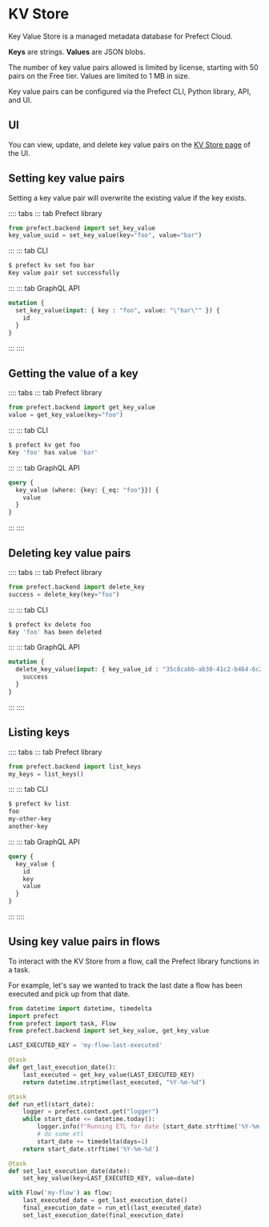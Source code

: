 # KV Store <Badge text="Cloud"/>

Key Value Store is a managed metadata database for Prefect Cloud.

**Keys** are strings. **Values** are JSON blobs.

The number of key value pairs allowed is limited by license, starting with 50 pairs on the Free tier. Values are limited to 1 MB in size.

Key value pairs can be configured via the Prefect CLI, Python library, API, and UI.

## UI

You can view, update, and delete key value pairs on the [KV Store page](https://cloud.prefect.io/team/kv) of the UI.  

## Setting key value pairs

Setting a key value pair will overwrite the existing value if the key exists.

:::: tabs
::: tab Prefect library
```python
from prefect.backend import set_key_value
key_value_uuid = set_key_value(key="foo", value="bar")
```
:::
::: tab CLI
```bash
$ prefect kv set foo bar
Key value pair set successfully
```
:::
::: tab GraphQL API
```graphql
mutation {
  set_key_value(input: { key : "foo", value: "\"bar\"" }) {
    id
  }
}
```
:::
::::

## Getting the value of a key

:::: tabs
::: tab Prefect library
```python
from prefect.backend import get_key_value
value = get_key_value(key="foo")
```
:::
::: tab CLI
```bash
$ prefect kv get foo
Key 'foo' has value 'bar'
```
:::
::: tab GraphQL API
```graphql
query {
  key_value (where: {key: {_eq: "foo"}}) {
    value
  }
}
```
:::
::::

## Deleting key value pairs

:::: tabs
::: tab Prefect library
```python
from prefect.backend import delete_key
success = delete_key(key="foo")
```
:::
::: tab CLI
```bash
$ prefect kv delete foo
Key 'foo' has been deleted
```
:::
::: tab GraphQL API
```graphql
mutation {
  delete_key_value(input: { key_value_id : "35c8cabb-ab30-41c2-b464-6c2ed39f0d5b" }) {
    success
  }
}
```
:::
::::

## Listing keys

:::: tabs
::: tab Prefect library
```python
from prefect.backend import list_keys
my_keys = list_keys()
```
:::
::: tab CLI
```bash
$ prefect kv list
foo
my-other-key
another-key
```
:::
::: tab GraphQL API
```graphql
query {
  key_value {
    id
    key
    value
  }
}
```
:::
::::

## Using key value pairs in flows

To interact with the KV Store from a flow, call the Prefect library functions in a task.

For example, let's say we wanted to track the last date a flow has been executed and pick up from that date.

```python
from datetime import datetime, timedelta
import prefect
from prefect import task, Flow
from prefect.backend import set_key_value, get_key_value

LAST_EXECUTED_KEY = 'my-flow-last-executed'

@task
def get_last_execution_date():
    last_executed = get_key_value(LAST_EXECUTED_KEY)
    return datetime.strptime(last_executed, "%Y-%m-%d")

@task
def run_etl(start_date):
    logger = prefect.context.get("logger")
    while start_date <= datetime.today():
        logger.info(f"Running ETL for date {start_date.strftime('%Y-%m-%d')}")
        # do some etl
        start_date += timedelta(days=1)
    return start_date.strftime('%Y-%m-%d')

@task
def set_last_execution_date(date):
    set_key_value(key=LAST_EXECUTED_KEY, value=date)

with Flow('my-flow') as flow:
    last_executed_date = get_last_execution_date()
    final_execution_date = run_etl(last_executed_date)
    set_last_execution_date(final_execution_date)
```